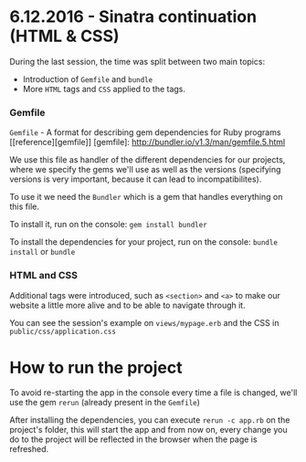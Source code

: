 # 6.12.2016 - Sinatra continuation (HTML & CSS)

During the last session, the time was split between two main topics:
- Introduction of `Gemfile` and `bundle`
- More `HTML` tags and `CSS` applied to the tags.

### Gemfile
`Gemfile` - A format for describing gem dependencies for Ruby programs [[reference][gemfile]]
[gemfile]: http://bundler.io/v1.3/man/gemfile.5.html

We use this file as handler of the different dependencies for our projects, where we specify the gems we'll use as well as the versions (specifying versions is very important, because it can lead to incompatibilites).

To use it we need the `Bundler` which is a gem that handles everything on this file.

To install it, run on the console: `gem install bundler`

To install the dependencies for your project, run on the console: `bundle install` or `bundle`

### HTML and CSS
Additional tags were introduced, such as `<section>` and `<a>` to make our website a little more alive and to be able to navigate through it.

You can see the session's example on `views/mypage.erb` and the CSS in `public/css/application.css`


# How to run the project
To avoid re-starting the app in the console every time a file is changed, we'll use the gem `rerun` (already present in the `Gemfile`)

After installing the dependencies, you can execute `rerun -c app.rb` on the project's folder, this will start the app and from now on, every change you do to the project will be reflected in the browser when the page is refreshed.
